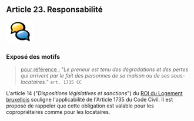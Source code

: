 ## Article 23. Responsabilité

![](icon_feedback.png "Vivre ensemble")

### Exposé des motifs

> <u>pour référence :</u> "*Le preneur est tenu des dégradations et des pertes qui arrivent par le fait des personnes de sa maison ou de ses sous-locataires.*" `art. 1735 CC`


L'article 14 ("*Dispositions législatives et sanctions*") du [ROI du Logement bruxellois](ROI_Logement_Bxl_2016.pdf) souligne l'applicabilité de l'Article 1735 du Code Civil. Il est proposé de rappeler que cette obligation est valable pour les copropriétaires comme pour les locataires.
